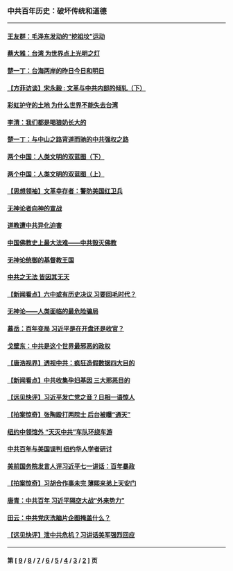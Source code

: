 ### 中共百年历史：破坏传统和道德
---
#### [王友群：毛泽东发动的“挖祖坟”运动](../../pages/nf1176114/n13723639.md?07010430) 
#### [蔡大雅：台湾 为世界点上光明之灯](../../pages/nf1176114/n13531530.md?07010430) 
#### [楚一丁：台海两岸的昨日今日和明日](../../pages/nf1176114/n13531468.md?07010430) 
#### [【方菲访谈】宋永毅 : 文革与中共内部的倾轧（下）](../../pages/nf1176114/n13486836.md?07010430) 
#### [彩虹护守的土地 为什么世界不能失去台湾](../../pages/nf1176114/n13476849.md?07010430) 
#### [李清：我们都是喝狼奶长大的](../../pages/nf1176114/n13471478.md?07010430) 
#### [楚一丁：与中山之路背道而驰的中共强权之路](../../pages/nf1176114/n13437270.md?07010430) 
#### [两个中国：人类文明的双蓝图（下）](../../pages/nf1176114/n13423132.md?07010430) 
#### [两个中国：人类文明的双蓝图（上）](../../pages/nf1176114/n13422687.md?07010430) 
#### [【思想领袖】文革幸存者：警防美国红卫兵](../../pages/nf1176114/n13339289.md?07010430) 
#### [无神论者向神的宣战](../../pages/nf1176114/n13281535.md?07010430) 
#### [道教遭中共异化迫害](../../pages/nf1176114/n13281463.md?07010430) 
#### [中国佛教史上最大法难——中共毁灭佛教](../../pages/nf1176114/n13281397.md?07010430) 
#### [无神论统御的基督教王国](../../pages/nf1176114/n13281280.md?07010430) 
#### [中共之无法 皆因其无天](../../pages/nf1176114/n13281088.md?07010430) 
#### [【新闻看点】六中或有历史决议 习要回毛时代？](../../pages/nf1176114/n13222895.md?07010430) 
#### [无神论——人类面临的最危险骗局](../../pages/nf1176114/n13196137.md?07010430) 
#### [慕岳：百年变局 习近平是在开盘还是收官？](../../pages/nf1176114/n13206516.md?07010430) 
#### [戈壁东：中共是这个世界最邪恶的政权](../../pages/nf1176114/n13085641.md?07010430) 
#### [【唐浩视界】透视中共：疯狂造假数据四大目的](../../pages/nf1176114/n13080590.md?07010430) 
#### [【新闻看点】中共收集孕妇基因 三大邪恶目的](../../pages/nf1176114/n13077182.md?07010430) 
#### [【远见快评】习近平发亡党之音？日相一语惊人](../../pages/nf1176114/n13074809.md?07010430) 
#### [【拍案惊奇】张陶殴打两院士 后台被曝“通天”](../../pages/nf1176114/n13070496.md?07010430) 
#### [纽约中领馆外 “天灭中共”车队环绕车游](../../pages/nf1176114/n13070693.md?07010430) 
#### [中共百年与美国误判 纽约华人学者研讨](../../pages/nf1176114/n13067969.md?07010430) 
#### [美前国务院发言人评习近平七一讲话：百年暴政](../../pages/nf1176114/n13066986.md?07010430) 
#### [【拍案惊奇】习胡合作事未完 薄熙来弟上天安门](../../pages/nf1176114/n13065867.md?07010430) 
#### [唐青：中共百年 习近平隔空大战“外来势力”](../../pages/nf1176114/n13065976.md?07010430) 
#### [田云：中共党庆洗脑片企图掩盖什么？](../../pages/nf1176114/n13064395.md?07010430) 
#### [【远见快评】泄中共危机？习讲话美军强烈回应](../../pages/nf1176114/n13064269.md?07010430) 

---
#### 第 [ [9](./9.md?07010430) / [8](./8.md?07010430) / [7](./7.md?07010430) / [6](./6.md?07010430) / [5](./5.md?07010430) / [4](./4.md?07010430) / [3](./3.md?07010430) / [2](./2.md?07010430) ] 页
